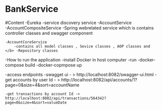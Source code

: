 # BankService

#Content
-Eureka
    -service discovery service 
-AccountService  
    -AccountCompositeService 
        -Spring webrelated service which is contains controller classes and swagger component

    -AccountCoreService 
        -contains all model classes , Sevice classes , AOP classes and </b> -Repository classes 

-How to run the application
    -install Docker in host computer 
    -run 
        -docker-compose build 
        -docker-copmpose up

-access endpoints
    -swagget ui - >  http://localhost:8082/swagger-ui.html 
    -get accounts by user Id - > http://localhost:8082/api/accounts/1?page=0&size=4&sort=accountName

    -get transactions by account Id -> http://localhost:8082/api/transactions/564342?page=0&size=4&sort=valueDate